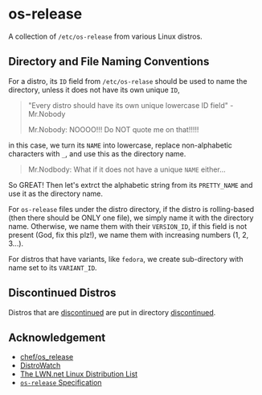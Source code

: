 # os-release

A collection of `/etc/os-release` from various Linux distros.

## Directory and File Naming Conventions

For a distro, its `ID` field from `/etc/os-relase` should be used to name 
the directory, unless it does not have its own unique `ID`,

> "Every distro should have its own unique lowercase ID field" - Mr.Nobody
>
> Mr.Nobody: NOOOO!!! Do NOT quote me on that!!!!!

in this case, we turn its `NAME` into lowercase, replace non-alphabetic 
characters with `_`, and use this as the directory name.

> Mr.Nodbody: What if it does not have a unique `NAME` either...

So GREAT! Then let's extrct the alphabetic string from its `PRETTY_NAME` and use 
it as the directory name.

For `os-release` files under the distro directory, if the distro is rolling-based
(then there should be ONLY one file), we simply name it with the directory 
name. Otherwise, we name them with their `VERSION_ID`, if this field is not
present (God, fix this plz!), we name them with increasing numbers (1, 2, 3...).

For distros that have variants, like `fedora`, we create sub-directory with 
name set to its `VARIANT_ID`.

## Discontinued Distros

Distros that are 
[discontinued](https://distrowatch.com/dwres.php?resource=faq#distrostatus) 
are put in directory 
[discontinued](https://github.com/which-distro/os-release/tree/main/discontinued).

## Acknowledgement

* [chef/os_release](https://github.com/chef/os_release)
* [DistroWatch](https://distrowatch.com/)
* [The LWN.net Linux Distribution List](https://lwn.net/Distributions/)
* [`os-release` Specification](https://www.freedesktop.org/software/systemd/man/os-release.html)
